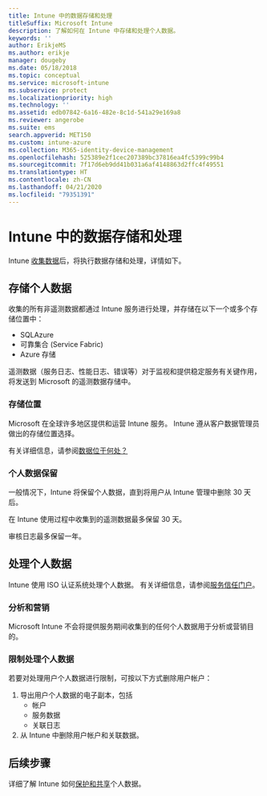 ```yaml
---
title: Intune 中的数据存储和处理
titleSuffix: Microsoft Intune
description: 了解如何在 Intune 中存储和处理个人数据。
keywords: ''
author: ErikjeMS
ms.author: erikje
manager: dougeby
ms.date: 05/18/2018
ms.topic: conceptual
ms.service: microsoft-intune
ms.subservice: protect
ms.localizationpriority: high
ms.technology: ''
ms.assetid: edb07842-6a16-482e-8c1d-541a29e169a8
ms.reviewer: angerobe
ms.suite: ems
search.appverid: MET150
ms.custom: intune-azure
ms.collection: M365-identity-device-management
ms.openlocfilehash: 525389e2f1cec207389bc37816ea4fc5399c99b4
ms.sourcegitcommit: 7f17d6eb9dd41b031a6af4148863d2ffc4f49551
ms.translationtype: HT
ms.contentlocale: zh-CN
ms.lasthandoff: 04/21/2020
ms.locfileid: "79351391"
---
```

# <a name="data-storage-and-processing-in-intune"></a>Intune 中的数据存储和处理

Intune [收集数据](privacy-data-collect.md)后，将执行数据存储和处理，详情如下。

## <a name="storing-personal-data"></a>存储个人数据

收集的所有非遥测数据都通过 Intune 服务进行处理，并存储在以下一个或多个存储位置中： 

- SQLAzure 
- 可靠集合 (Service Fabric)  
- Azure 存储 

遥测数据（服务日志、性能日志、错误等）对于监视和提供稳定服务有关键作用，将发送到 Microsoft 的遥测数据存储中。

### <a name="storage-locations"></a>存储位置

Microsoft 在全球许多地区提供和运营 Intune 服务。 Intune 遵从客户数据管理员做出的存储位置选择。

有关详细信息，请参阅[数据位于何处？](https://www.microsoft.com/trust-center/privacy/data-location)

### <a name="personal-data-retention"></a>个人数据保留

一般情况下，Intune 将保留个人数据，直到将用户从 Intune 管理中删除 30 天后。

在 Intune 使用过程中收集到的遥测数据最多保留 30 天。

审核日志最多保留一年。

## <a name="processing-personal-data"></a>处理个人数据

Intune 使用 ISO 认证系统处理个人数据。 有关详细信息，请参阅[服务信任门户](https://www.microsoft.com/en-us/TrustCenter/stp)。

### <a name="profiling-and-marketing"></a>分析和营销

Microsoft Intune 不会将提供服务期间收集到的任何个人数据用于分析或营销目的。 

### <a name="restrict-processing-of-personal-data"></a>限制处理个人数据

若要对处理用户个人数据进行限制，可按以下方式删除用户帐户：
1. 导出用户个人数据的电子副本，包括
    - 帐户
    - 服务数据
    - 关联日志
2. 从 Intune 中删除用户帐户和关联数据。

## <a name="next-steps"></a>后续步骤

详细了解 Intune 如何[保护和共享](privacy-data-secure-share.md)个人数据。 
